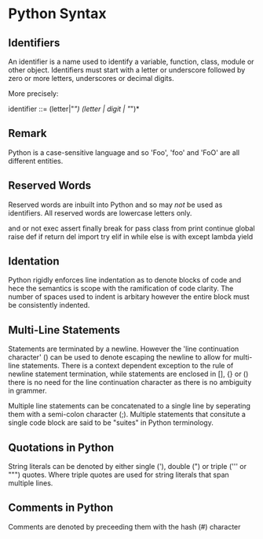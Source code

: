 Python Syntax
=============


Identifiers
-----------

An identifier is a name used to identify a variable, function, class, module or other object.
Identifiers must start with a letter or underscore followed by zero or more letters, underscores
or decimal digits.

More precisely:

  identifier ::= (letter|"_") (letter | digit | "_")*

Remark
------

Python is a case-sensitive language and so 'Foo', 'foo' and 'FoO' are all different entities.

Reserved Words
--------------

Reserved words are inbuilt into Python and so may *not* be used as identifiers. All reserved
words are lowercase letters only.

  and
  or
  not
  exec
  assert
  finally
  break
  for
  pass
  class
  from
  print
  continue
  global
  raise
  def
  if
  return
  del
  import
  try
  elif
  in
  while
  else
  is
  with
  except
  lambda
  yield

Identation
----------

Python rigidly enforces line indentation as to denote blocks of code and hece the semantics
is scope with the ramification of code clarity. The number of spaces used to indent is arbitary
however the entire block must be consistently indented.

Multi-Line Statements
---------------------

Statements are terminated by a newline. However the 'line continuation character' (\) can be used
to denote escaping the newline to allow for multi-line statements. There is a context dependent
exception to the rule of newline statement termination, while statements are enclosed in [], {} or () there is no need for the line continuation character as there is no ambiguity in grammer.

Multiple line statements can be concatenated to a single line by seperating them with a semi-colon character (;). Multiple statements that consitute a single code block are said to be "suites" in Python terminology.

Quotations in Python
--------------------

String literals can be denoted by either single ('), double (") or triple (''' or """) quotes.
Where triple quotes are used for string literals that span multiple lines.

Comments in Python
------------------

Comments are denoted by preceeding them with the hash (#) character
